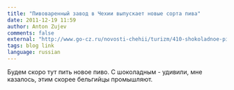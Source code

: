 ```yaml
---
title: "Пивоваренный завод в Чехии выпускает новые сорта пива"
date: 2011-12-19 11:59
author: Anton Zujev
comments: false
external: "http://www.go-cz.ru/novosti-chehii/turizm/410-shokoladnoe-pivo-.html"
tags: blog link
language: russian
---
```


Будем скоро тут пить новое пиво. С шоколадным - удивили, мне казалось, этим скорее бельгийцы промышляют.